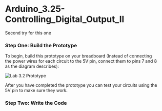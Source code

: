 # Arduino_3.25-Controlling_Digital_Output_II
Second try for this one

### Step One: Build the Prototype

To begin, build this prototype on your breadboard (Instead of connecting the power wires for each circuit to the 5V pin, connect them to pins 7 and 8 as the diagram describes):

![Lab 3.2 Prototype](Circuit_3.25.PNG)

After you have completed the prototype you can test your circuits using the 5V pin to make sure they work.

### Step Two: Write the Code
